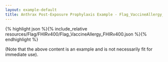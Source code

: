 ```yaml
---
layout: example-default
title: Anthrax Post-Exposure Prophylaxis Example - Flag_VaccineAllergy_FHIRv400.
---
```


{% highlight json %}{% include_relative resources/Flag/FHIRv400/Flag_VaccineAllergy_FHIRv400.json %}{% endhighlight %}

(Note that the above content is an example and is not necessarily fit for immediate use).
